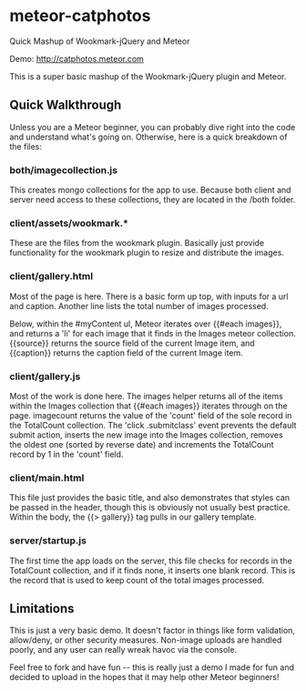 # meteor-catphotos
Quick Mashup of Wookmark-jQuery and Meteor

Demo: http://catphotos.meteor.com

This is a super basic mashup of the Wookmark-jQuery plugin and Meteor.

<h2>Quick Walkthrough</h2>

Unless you are a Meteor beginner, you can probably dive right into the code and understand what's going on. Otherwise, here is a quick
 breakdown of the files:
 
<h3>both/imagecollection.js</h3>
This creates mongo collections for the app to use. Because both client and server need access to these collections, they are
 located in the /both folder.
 
<h3>client/assets/wookmark.*</h3>
These are the files from the wookmark plugin. Basically just provide functionality for the wookmark plugin to resize and
 distribute the images.
 
<h3>client/gallery.html</h3>
Most of the page is here. There is a basic form up top, with inputs for a url and caption. Another line lists the total
 number of images processed.
 
Below, within the #myContent ul, Meteor iterates over {{#each images}}, and returns a 'li' for each image that it finds in
 the Images meteor collection. {{source}} returns the source field of the current Image item, and {{caption}} returns the 
 caption field of the current Image item.

<h3>client/gallery.js</h3>
Most of the work is done here. The images helper returns all of the items within the Images collection that {{#each images}}
 iterates through on the page. imagecount returns the value of the 'count' field of the sole record in the TotalCount collection.
 The 'click .submitclass' event prevents the default submit action, inserts the new image into the Images collection, 
 removes the oldest one (sorted by reverse date) and increments the TotalCount record by 1 in the 'count' field.
 
<h3>client/main.html</h3>
This file just provides the basic title, and also demonstrates that styles can be passed in the header, though this is obviously
 not usually best practice. Within the body, the {{> gallery}} tag pulls in our gallery template.
 
<h3>server/startup.js</h3>
The first time the app loads on the server, this file checks for records in the TotalCount collection, and if it finds none, 
 it inserts one blank record. This is the record that is used to keep count of the total images processed.
 
<h2>Limitations</h2>
This is just a very basic demo. It doesn't factor in things like form validation, allow/deny, or other security measures. 
Non-image uploads are handled poorly, and any user can really wreak havoc via the console.

Feel free to fork and have fun -- this is really just a demo I made for fun and decided to upload in the hopes that it may 
help other Meteor beginners!
